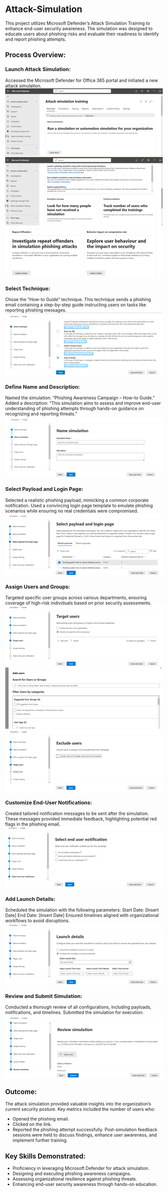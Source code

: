 # Attack-Simulation
This project utilizes Microsoft Defender’s Attack Simulation Training to enhance end-user security awareness. The simulation was designed to educate users about phishing risks and evaluate their readiness to identify and report phishing attempts.

## Process Overview:

### Launch Attack Simulation:

Accessed the Microsoft Defender for Office 365 portal and initiated a new attack simulation.
![defender](defender_simulation1.png)
![defender](defender_simulation2.png)
![defender](defender_simulation3.png)


### Select Technique:

Chose the “How-to Guide” technique.
This technique sends a phishing email containing a step-by-step guide instructing users on tasks like reporting phishing messages.
![defender](defender_simulation4.png)

### Define Name and Description:

Named the simulation: “Phishing Awareness Campaign – How-to Guide.”
Added a description: “This simulation aims to assess and improve end-user understanding of phishing attempts through hands-on guidance on recognizing and reporting threats.”
![defender](defender_simulation5.png)

### Select Payload and Login Page:

Selected a realistic phishing payload, mimicking a common corporate notification.
Used a convincing login page template to emulate phishing scenarios while ensuring no real credentials were compromised.
![defender](defender_simulation6.png)

### Assign Users and Groups:

Targeted specific user groups across various departments, ensuring coverage of high-risk individuals based on prior security assessments.
![defender](defender_simulation7.png)
![defender](defender_simulation8.png)
![defender](defender_simulation9.png)

### Customize End-User Notifications:

Created tailored notification messages to be sent after the simulation.
These messages provided immediate feedback, highlighting potential red flags in the phishing email.
![defender](defender_simulation10.png)

### Add Launch Details:

Scheduled the simulation with the following parameters:
Start Date: [Insert Date]
End Date: [Insert Date]
Ensured timelines aligned with organizational workflows to avoid disruptions.
![defender](defender_simulation11.png)

### Review and Submit Simulation:

Conducted a thorough review of all configurations, including payloads, notifications, and timelines.
Submitted the simulation for execution.
![defender](defender_simulation12.png)

## Outcome:
The attack simulation provided valuable insights into the organization’s current security posture. 
Key metrics included the number of users who:
- Opened the phishing email.
- Clicked on the link.
- Reported the phishing attempt successfully.
Post-simulation feedback sessions were held to discuss findings, enhance user awareness, and implement further training.

## Key Skills Demonstrated:

- Proficiency in leveraging Microsoft Defender for attack simulation.
- Designing and executing phishing awareness campaigns.
- Assessing organizational resilience against phishing threats.
- Enhancing end-user security awareness through hands-on education.
